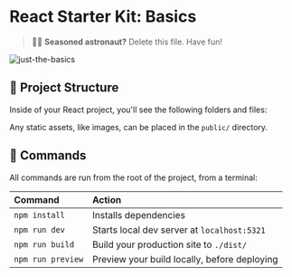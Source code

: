# React Starter Kit: Basics

> 🧑‍🚀 **Seasoned astronaut?** Delete this file. Have fun!

![just-the-basics](https://i.ibb.co/WFZ4m8w/Screenshot-25.png)

## 🚀 Project Structure

Inside of your React project, you'll see the following folders and files:

Any static assets, like images, can be placed in the `public/` directory.

## 🧞 Commands

All commands are run from the root of the project, from a terminal:

| Command                   | Action                                           |
| :------------------------ | :----------------------------------------------- |
| `npm install`             | Installs dependencies                            |
| `npm run dev`             | Starts local dev server at `localhost:5321`      |
| `npm run build`           | Build your production site to `./dist/`          |
| `npm run preview`         | Preview your build locally, before deploying     |